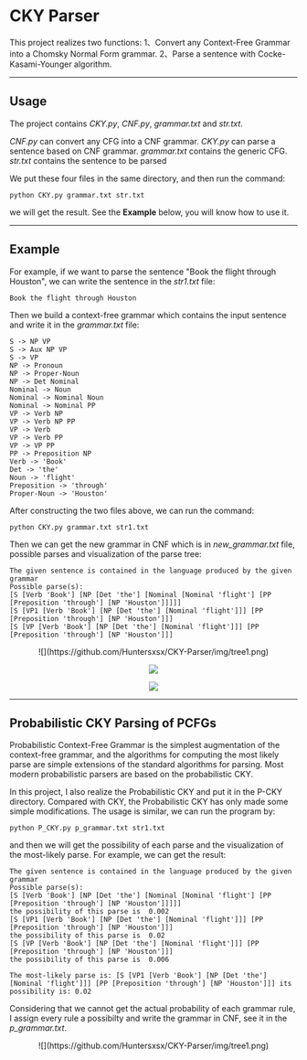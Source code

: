 # CKY ParserThis project realizes two functions:1、Convert any Context-Free Grammar into a Chomsky Normal Form grammar.2、Parse a sentence with Cocke-Kasami-Younger algorithm.------## UsageThe project contains *CKY.py*, *CNF.py*, *grammar.txt* and *str.txt*.*CNF.py* can convert any CFG into a CNF grammar.*CKY.py* can parse a sentence based on CNF grammar.*grammar.txt* contains the generic CFG.*str.txt* contains the sentence to be parsedWe put these four files in the same directory, and then run the command:
```python CKY.py grammar.txt str.txt```
we will get the result.See the **Example** below, you will know how to use it.------## ExampleFor example, if we want to parse the sentence "Book the flight through Houston", we can write the sentence in the *str1.txt* file:
```Book the flight through Houston```
Then we build a context-free grammar which contains the input sentence and write it in the *grammar.txt* file:
```S -> NP VPS -> Aux NP VPS -> VPNP -> PronounNP -> Proper-NounNP -> Det NominalNominal -> NounNominal -> Nominal NounNominal -> Nominal PPVP -> Verb NPVP -> Verb NP PPVP -> VerbVP -> Verb PPVP -> VP PPPP -> Preposition NPVerb -> 'Book'Det -> 'the'Noun -> 'flight'Preposition -> 'through'Proper-Noun -> 'Houston'```
After constructing the two files above, we can run the command:
```python CKY.py grammar.txt str1.txt```
Then we can get the new grammar in CNF which is in *new_grammar.txt* file, possible parses and visualization of the parse tree:```The given sentence is contained in the language produced by the given grammarPossible parse(s):[S [Verb 'Book'] [NP [Det 'the'] [Nominal [Nominal 'flight'] [PP [Preposition 'through'] [NP 'Houston']]]]][S [VP1 [Verb 'Book'] [NP [Det 'the'] [Nominal 'flight']]] [PP [Preposition 'through'] [NP 'Houston']]][S [VP [Verb 'Book'] [NP [Det 'the'] [Nominal 'flight']]] [PP [Preposition 'through'] [NP 'Houston']]]```<center>![](https://github.com/Huntersxsx/CKY-Parser/img/tree1.png)

![](https://github.com/Huntersxsx/CKY-Parser/img/tree2.png)

![](https://github.com/Huntersxsx/CKY-Parser/img/tree3.png)

</center>
------## Probabilistic CKY Parsing of PCFGsProbabilistic Context-Free Grammar is the simplest augmentation of the context-free grammar, and the algorithms for computing the most likely parse are simple extensions of the standard algorithms for parsing. Most modern probabilistic parsers are based on the probabilistic CKY.In this project, I also realize the Probabilistic CKY and put it in the P-CKY directory. Compared with CKY, the Probabilistic CKY has only made some simple modifications. The usage is similar, we can run the program by:
```python P_CKY.py p_grammar.txt str1.txt```
and then we will get the possibility of each parse and the visualization of the most-likely parse.For example, we can get the result:
```The given sentence is contained in the language produced by the given grammarPossible parse(s):[S [Verb 'Book'] [NP [Det 'the'] [Nominal [Nominal 'flight'] [PP [Preposition 'through'] [NP 'Houston']]]]]the possibility of this parse is  0.002[S [VP1 [Verb 'Book'] [NP [Det 'the'] [Nominal 'flight']]] [PP [Preposition 'through'] [NP 'Houston']]]the possibility of this parse is  0.02[S [VP [Verb 'Book'] [NP [Det 'the'] [Nominal 'flight']]] [PP [Preposition 'through'] [NP 'Houston']]]the possibility of this parse is  0.006The most-likely parse is: [S [VP1 [Verb 'Book'] [NP [Det 'the'] [Nominal 'flight']]] [PP [Preposition 'through'] [NP 'Houston']]] its possibility is: 0.02```
Considering that we cannot get the actual probability of each grammar rule, I assign every rule a possibilty and write the grammar in CNF, see it in the *p_grammar.txt*.

<center>![](https://github.com/Huntersxsx/CKY-Parser/img/tree1.png)
</center>

